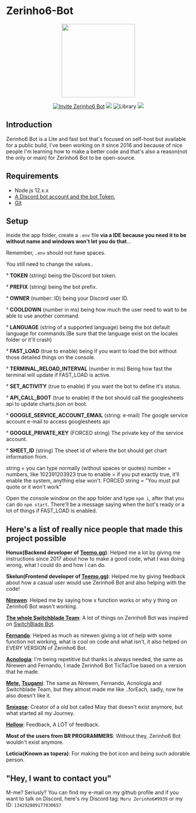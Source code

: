 # Zerinho6-Bot

<p align="center">
  <img width="200" src="https://cdn.discordapp.com/emojis/317871174266912768.png">
</p>
<p align="center">  
  <a href="https://discordapp.com/oauth2/authorize?client_id=332968532096843776&scope=bot&permissions=379968" target="_blank"><img
    src="https://img.shields.io/badge/invite-to%20your%20Discord%20server-7289da.svg?style=flat-square&logo=discord" alt="Invite Zerinho6 Bot"></a>
  <a title="Dependencies" target="_blank" href="https://david-dm.org/moruzerinho6/Zerinho6-Bot/"><img src="https://david-dm.org/moruzerinho6/Zerinho6-Bot.svg?style=flat-square"></a>
  <img src="https://img.shields.io/badge/library-discord.js-blue.svg?style=flat-square" alt="Library">
  <a title="JavaScript Standard" target="_blank" href=https://github.com/standard/standard><img src="https://cdn.rawgit.com/standard/standard/master/badge.svg"></a>
</p>

## Introduction 

Zerinho6 Bot is a Lite and fast bot that's focused on self-host but available for a public build, I've been working on it since 2016 and because of nice people I'm learning how to make a better code and that's also a reason(not the only or main) for Zerinho6 Bot to be open-source.


## Requirements

- Node.js 12.x.x
- [A Discord bot account and the bot Token.](https://discordapp.com/developers/applications)
- [Git](https://git-scm.com/)

## Setup

Inside the app folder, create a ``.env`` file **via a IDE because you need it to be without name and windows won't let you do that**...

Remember, ``.env`` should not have spaces.

You still need to change the values..

° **TOKEN** (string) being the Discord bot token.

° **PREFIX** (string) being the bot prefix.

° **OWNER** (number: ID) being your Discord user ID.

° **COOLDOWN** (number in ms) being how much the user need to wait to be able to use another command.

° **LANGUAGE** (string of a supported language) being the bot default language for commands.(Be sure that the language exist on the locales folder or it'll crash)

° **FAST_LOAD** (true to enable) being if you want to load the bot without those detailed things on the console.

° **TERMINAL_RELOAD_INTERVAL** (number in ms) Being how fast the terminal will update if FAST_LOAD is active.

° **SET_ACTIVITY** (true to enable) If you want the bot to define it's status.

° **API_CALL_BOOT** (true to enable) If the bot should call the googlesheets api to update charts.json on boot.

° **GOOGLE_SERVICE_ACCOUNT_EMAIL** (string: e-mail) The google service account e-mail to access googlesheets api

° **GOOGLE_PRIVATE_KEY** (FORCED string) The private key of the service account.

° **SHEET_ID** (string) The sheet id of where the bot should get chart information from.

string = you can type normally (without spaces or quotes)
number = numbers, like 102391203923
true to enable = if you put exactly true, it'll enable the system, anything else won't.
FORCED string = "You must put quote or it won't work"

Open the console window on the app folder and type ``npm i``, after that you can do ``npm start``. There'll be a message saying when the bot's ready or a lot of things if FAST_LOAD is enabled.

## Here's a list of really nice people that made this project possible

**Honux(Backend developer of [Teemo.gg](https://teemo.gg/))**: Helped me a lot by giving me instructions since 2017 about how to make a good code, what I was doing wrong, what I could do and how I can do.

**Skelun(Frontend developer of [Teemo.gg](https://teemo.gg/))**: Helped me by giving feedback about how a casual user would use Zerinho6 Bot and also helping with the code!

**[Nirewen](https://github.com/nirewen)**: Helped me by saying how x function works or why y thing on Zerinho6 Bot wasn't working.

**[The whole Switchblade Team](https://github.com/orgs/SwitchbladeBot/people)**: A lot of things on Zerinho6 Bot was inspired on [SwitchBlade Bot](https://github.com/SwitchbladeBot/switchblade).

**[Fernando](https://github.com/fernando457829)**: Helped as much as nirewen giving a lot of help with some function not working, what is cool on code and what isn't, it also helped on EVERY VERSION of Zerinho6 Bot. 

**[Acnologia](https://github.com/Acnologla)**: I'm being repetitive but thanks is always needed, the same as Nirewen and Fernando, I made Zerinho6 Bot TicTacToe based on a version that he made.

**[Mete](https://github.com/metehus), [Tsugami](https://github.com/Tsugami)**: The same as Nirewen, Fernando, Acnologia and Switchblade Team, but they almost made me like ..forEach, sadly, now he also doesn't like it.

**[Smixqse](https://github.com/smixqse)**: Creator of a old bot called Mixy that doesn't exist anymore, but what started all my Journey.

**[Hellow](https://github.com/HellowDSN)**: Feedback, A LOT of feedback.

**Most of the users from BR PROGRAMMERS**: Without they, Zerinho6 Bot wouldn't exist anymore.

**Leticia(Known as topera)**: For making the bot icon and being such adorable person.

## "Hey, I want to contact you"

M-me? Seriusly? You can find my e-mail on my github profile and if you want to talk on Discord, here's my Discord tag: ``Moru Zerinho6#9939`` or my ID: ``134292889177030657``
